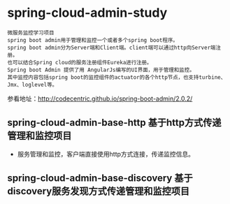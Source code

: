 # spring-cloud-admin-study
    微服务监控学习项目
    spring boot admin用于管理和监控一个或者多个spring boot程序。
    spring boot admin分为Server端和Client端。client端可以通过http向Server端注册。
    也可以结合Spring cloud的服务注册组件Eureka进行注册。
    Spring boot Admin 提供了用 AngularJs编写的UI界面，用于管理和监控。
    其中监控内容包括spring boot的监控组件的actuator的各个http节点，也支持turbine、Jmx、loglevel等。  
    
参看地址：http://codecentric.github.io/spring-boot-admin/2.0.2/  
## spring-cloud-admin-base-http 基于http方式传递管理和监控项目
*    服务管理和监控，客户端直接使用http方式连接，传递监控信息。
## spring-cloud-admin-base-discovery  基于discovery服务发现方式传递管理和监控项目
